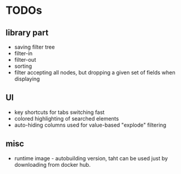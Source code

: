 # TODOs

## library part

* saving filter tree
* filter-in
* filter-out
* sorting
* filter accepting all nodes, but dropping a given set of fields when displaying


## UI

* key shortcuts for tabs switching fast
* colored highlighting of searched elements
* auto-hiding columns used for value-based "explode" filtering


## misc

* runtime image - autobuilding version, taht can be used just by downloading from docker hub.
